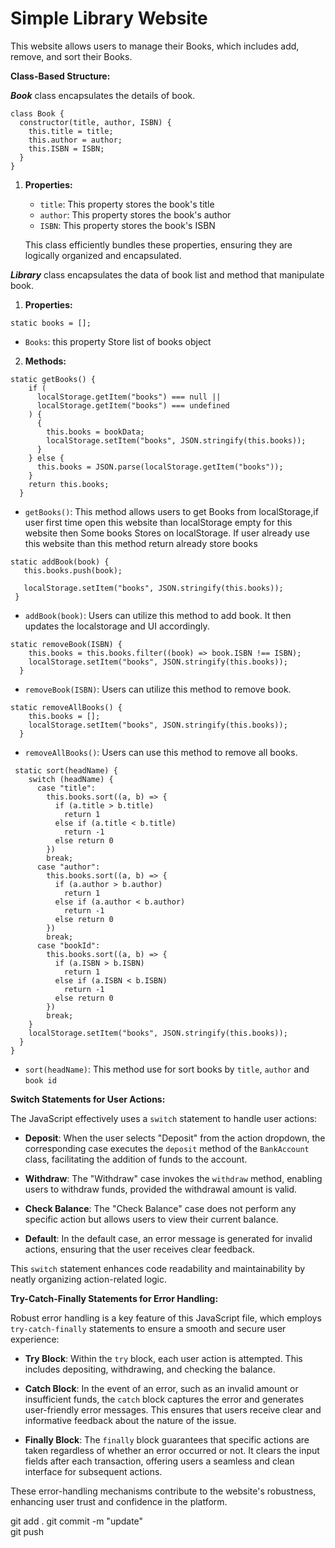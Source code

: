 # Simple Library Website

This website allows users to manage their Books, which includes add, remove, and sort their Books.


**Class-Based Structure:**

***Book*** 
class encapsulates the details of book.


```
class Book {
  constructor(title, author, ISBN) {
    this.title = title;
    this.author = author;
    this.ISBN = ISBN;
  }
}
```
1. **Properties:**

   - `title`: This property stores the book's title
   - `author`: This property stores the book's author
   - `ISBN`: This property stores the book's ISBN

   This class efficiently bundles these properties, ensuring they are logically organized and encapsulated.


***Library***
class encapsulates the data of book list and method that manipulate book.
1. **Properties:**
```
static books = [];
```

- `Books`: this property Store list of books object 


2. **Methods:**

```
static getBooks() {
    if (
      localStorage.getItem("books") === null ||
      localStorage.getItem("books") === undefined
    ) {
      {
        this.books = bookData;
        localStorage.setItem("books", JSON.stringify(this.books));
      }
    } else {
      this.books = JSON.parse(localStorage.getItem("books"));
    }
    return this.books;
  }
```

   - `getBooks()`: This method allows users to get Books from localStorage,if user first time open this website than localStorage empty for this website then Some books Stores on localStorage. If user already use this website than this method return already store books

 ```
 static addBook(book) {
    this.books.push(book);

    localStorage.setItem("books", JSON.stringify(this.books));
  }
  ```

   - `addBook(book)`: Users can utilize this method to add book. It then updates the localstorage and UI accordingly.

```
static removeBook(ISBN) {
    this.books = this.books.filter((book) => book.ISBN !== ISBN);
    localStorage.setItem("books", JSON.stringify(this.books));
  }
```
- `removeBook(ISBN)`: Users can utilize this method to remove book. 

```
static removeAllBooks() {
    this.books = [];
    localStorage.setItem("books", JSON.stringify(this.books));
  }
```
- `removeAllBooks()`: Users can use this method to remove all books.

```
 static sort(headName) {
    switch (headName) {
      case "title":
        this.books.sort((a, b) => {
          if (a.title > b.title)
            return 1
          else if (a.title < b.title)
            return -1
          else return 0
        })
        break;
      case "author":
        this.books.sort((a, b) => {
          if (a.author > b.author)
            return 1
          else if (a.author < b.author)
            return -1
          else return 0
        })
        break;
      case "bookId":
        this.books.sort((a, b) => {
          if (a.ISBN > b.ISBN)
            return 1
          else if (a.ISBN < b.ISBN)
            return -1
          else return 0
        })
        break;
    }
    localStorage.setItem("books", JSON.stringify(this.books));
  }
}
```

- `sort(headName)`: This method use for sort books by `title`, `author` and `book id`

**Switch Statements for User Actions:**

The JavaScript effectively uses a `switch` statement to handle user actions:

- **Deposit**: When the user selects "Deposit" from the action dropdown, the corresponding case executes the `deposit` method of the `BankAccount` class, facilitating the addition of funds to the account.

- **Withdraw**: The "Withdraw" case invokes the `withdraw` method, enabling users to withdraw funds, provided the withdrawal amount is valid.

- **Check Balance**: The "Check Balance" case does not perform any specific action but allows users to view their current balance.

- **Default**: In the default case, an error message is generated for invalid actions, ensuring that the user receives clear feedback.

This `switch` statement enhances code readability and maintainability by neatly organizing action-related logic.

**Try-Catch-Finally Statements for Error Handling:**

Robust error handling is a key feature of this JavaScript file, which employs `try-catch-finally` statements to ensure a smooth and secure user experience:

- **Try Block**: Within the `try` block, each user action is attempted. This includes depositing, withdrawing, and checking the balance.

- **Catch Block**: In the event of an error, such as an invalid amount or insufficient funds, the `catch` block captures the error and generates user-friendly error messages. This ensures that users receive clear and informative feedback about the nature of the issue.

- **Finally Block**: The `finally` block guarantees that specific actions are taken regardless of whether an error occurred or not. It clears the input fields after each transaction, offering users a seamless and clean interface for subsequent actions.

These error-handling mechanisms contribute to the website's robustness, enhancing user trust and confidence in the platform.


git add . 
git commit -m "update"  
git push